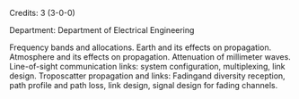 Credits: 3 (3-0-0)

Department: Department of Electrical Engineering

Frequency bands and allocations. Earth and its effects on propagation. Atmosphere and its effects on propagation. Attenuation of millimeter waves. Line-of-sight communication links: system configuration, multiplexing, link design. Troposcatter propagation and links: Fadingand diversity reception, path profile and path loss, link design, signal design for fading channels.